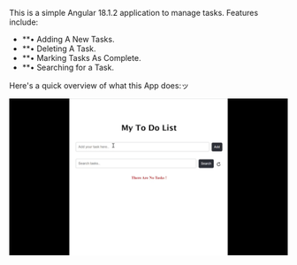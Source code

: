 This is a simple Angular 18.1.2 application to manage tasks. Features include:

- **• Adding A New Tasks.
- **• Deleting A Task.
- **• Marking Tasks As Complete.
- **• Searching for a Task.

Here's a quick overview of what this App does:ッ 

![alt text](public/OverView-App-final.gif)
